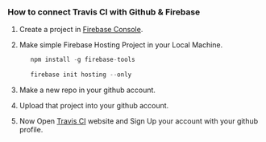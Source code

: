 ### How to connect Travis CI with Github & Firebase


1) Create a project in [Firebase Console](https://console.firebase.google.com).
2) Make simple Firebase Hosting Project in your Local Machine.
   
   ```js
      npm install -g firebase-tools
      
      firebase init hosting --only
   ```
3) Make a new repo in your github account.
4) Upload that project into your github account.
5) Now Open [Travis CI](https://travis-ci.org/) website and Sign Up your account with your github profile.

